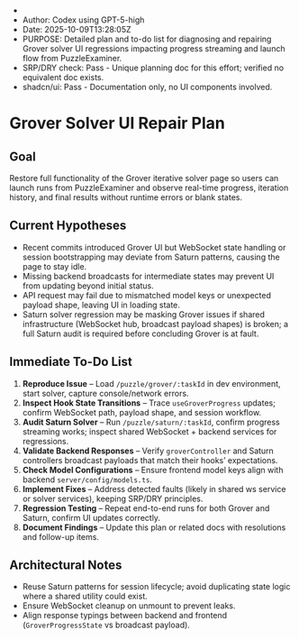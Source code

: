  * 
 * Author: Codex using GPT-5-high
 * Date: 2025-10-09T13:28:05Z
 * PURPOSE: Detailed plan and to-do list for diagnosing and repairing Grover solver UI regressions impacting progress streaming and launch flow from PuzzleExaminer.
 * SRP/DRY check: Pass - Unique planning doc for this effort; verified no equivalent doc exists.
 * shadcn/ui: Pass - Documentation only, no UI components involved.

# Grover Solver UI Repair Plan

## Goal
Restore full functionality of the Grover iterative solver page so users can launch runs from PuzzleExaminer and observe real-time progress, iteration history, and final results without runtime errors or blank states.

## Current Hypotheses
- Recent commits introduced Grover UI but WebSocket state handling or session bootstrapping may deviate from Saturn patterns, causing the page to stay idle.
- Missing backend broadcasts for intermediate states may prevent UI from updating beyond initial status.
- API request may fail due to mismatched model keys or unexpected payload shape, leaving UI in loading state.
- Saturn solver regression may be masking Grover issues if shared infrastructure (WebSocket hub, broadcast payload shapes) is broken; a full Saturn audit is required before concluding Grover is at fault.

## Immediate To-Do List
1. **Reproduce Issue** – Load `/puzzle/grover/:taskId` in dev environment, start solver, capture console/network errors.
2. **Inspect Hook State Transitions** – Trace `useGroverProgress` updates; confirm WebSocket path, payload shape, and session workflow.
3. **Audit Saturn Solver** – Run `/puzzle/saturn/:taskId`, confirm progress streaming works; inspect shared WebSocket + backend services for regressions.
4. **Validate Backend Responses** – Verify `groverController` and Saturn controllers broadcast payloads that match their hooks’ expectations.
5. **Check Model Configurations** – Ensure frontend model keys align with backend `server/config/models.ts`.
6. **Implement Fixes** – Address detected faults (likely in shared ws service or solver services), keeping SRP/DRY principles.
7. **Regression Testing** – Repeat end-to-end runs for both Grover and Saturn, confirm UI updates correctly.
8. **Document Findings** – Update this plan or related docs with resolutions and follow-up items.

## Architectural Notes
- Reuse Saturn patterns for session lifecycle; avoid duplicating state logic where a shared utility could exist.
- Ensure WebSocket cleanup on unmount to prevent leaks.
- Align response typings between backend and frontend (`GroverProgressState` vs broadcast payload).
